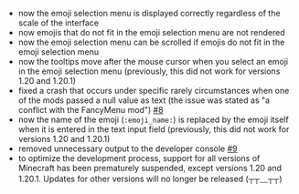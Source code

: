 - now the emoji selection menu is displayed correctly regardless of the scale of the interface
- now emojis that do not fit in the emoji selection menu are not rendered
- now the emoji selection menu can be scrolled if emojis do not fit in the emoji selection menu
- now the tooltips move after the mouse cursor when you select an emoji in the emoji selection menu (previously, this did not work for versions 1.20 and 1.20.1)
- fixed a crash that occurs under specific rarely circumstances when one of the mods passed a null value as text (the issue was stated as "a conflict with the FancyMenu mod") [#8](https://github.com/aratakileo/emogg/issues/8)
- now the name of the emoji (`:emoji_name:`) is replaced by the emoji itself when it is entered in the text input field (previously, this did not work for versions 1.20 and 1.20.1)
- removed unnecessary output to the developer console [#9](https://github.com/aratakileo/emogg/issues/9)
- to optimize the development process, support for all versions of Minecraft has been prematurely suspended, except versions 1.20 and 1.20.1. Updates for other versions will no longer be released (┬┬﹏┬┬)
